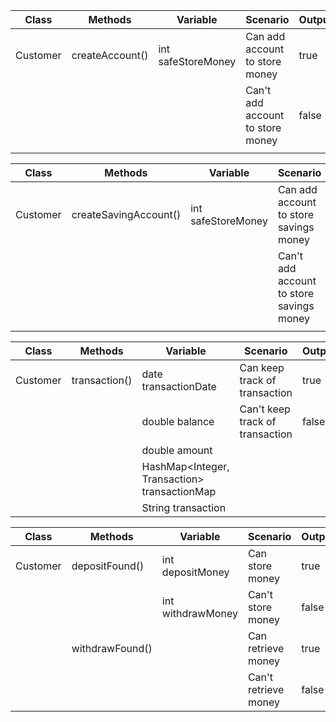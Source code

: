 | Class    | Methods         | Variable           | Scenario                         | Output |
|----------|-----------------|--------------------|----------------------------------|--------|
| Customer | createAccount() | int safeStoreMoney | Can add account to store money   | true   |
|          |                 |                    | Can't add account to store money | false  |
|          |                 |                    |                                  |        |


| Class    | Methods               | Variable           | Scenario                                 | Output |
|----------|-----------------------|--------------------|------------------------------------------|--------|
| Customer | createSavingAccount() | int safeStoreMoney | Can add account to store savings money   | true   |
|          |                       |                    | Can't add account to store savings money | false  |
|          |                       |                    |                                          |        |

| Class    | Methods       | Variable                                     | Scenario                        | Output |
|----------|---------------|----------------------------------------------|---------------------------------|--------|
| Customer | transaction() | date transactionDate                         | Can keep track of transaction   | true   |
|          |               | double balance                               | Can't keep track of transaction | false  |
|          |               | double amount                                |                                 |        |
|          |               | HashMap<Integer, Transaction> transactionMap |                                 |        |
|          |               | String transaction                           |                                 |        |

| Class    | Methods         | Variable          | Scenario             | Output |
|----------|-----------------|-------------------|----------------------|--------|
| Customer | depositFound()  | int depositMoney  | Can store money      | true   |
|          |                 | int withdrawMoney | Can't store money    | false  |
|          | withdrawFound() |                   | Can retrieve money   | true   |
|          |                 |                   | Can't retrieve money | false  |